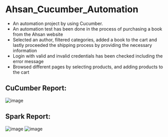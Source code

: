 # Ahsan_Cucumber_Automation
- An automation project by using Cucumber.
-  An automation test has been done in the process of purchasing a book from the Ahsan website
- Selected an author, filtered categories, added a book to the cart and lastly proceeded the shipping process by providing the necessary information
- Login with valid and invalid credentials has been checked including the error message
- Browsed different pages by selecting products, and adding products to the cart

## CuCumber Report:
![image](https://github.com/user-attachments/assets/b34590bc-abbd-4bed-b82b-61a28e336430)

## Spark Report:
![image](https://github.com/user-attachments/assets/546357dc-672e-4e1d-8ec8-55cc31dd098a)
![image](https://github.com/user-attachments/assets/4ee8a52d-6583-4c68-bb99-c390fec10a12)
